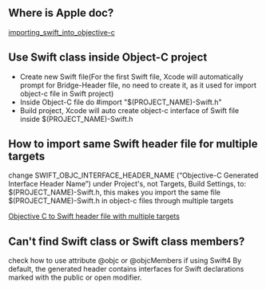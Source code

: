## Where is Apple doc?
[importing_swift_into_objective-c](https://developer.apple.com/documentation/swift/imported_c_and_objective-c_apis/importing_swift_into_objective-c)

## Use Swift class inside Object-C project
- Create new Swift file(For the first Swift file, Xcode will automatically prompt for Bridge-Header file, no need to create it, as it used for import object-c file in Swift project)
- Inside Object-C file do #import "$(PROJECT_NAME)-Swift.h"
- Build project, Xcode will auto create object-c interface of Swift file inside $(PROJECT_NAME)-Swift.h
## How to import same Swift header file for multiple targets
change SWIFT_OBJC_INTERFACE_HEADER_NAME (“Objective-C Generated Interface Header Name”) under Project's, not Targets, Build Settings, to:
$(PROJECT_NAME)-Swift.h, this makes you import the same file $(PROJECT_NAME)-Swift.h in object-c files through multiple targets

[Objective C to Swift header file with multiple targets](https://stackoverflow.com/questions/26262029/objective-c-to-swift-header-file-with-multiple-targets#)

## Can't find Swift class or Swift class members?
check how to use attribute @objc or @objcMembers if using Swift4
By default, the generated header contains interfaces for Swift declarations marked with the public or open modifier. 

